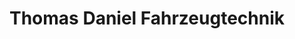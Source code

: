 ---
title: "Thomas Daniel Fahrzeugtechnik"
url: /uslar/thomas-daniel-fahrzeugtechnik/
shop: Autowerkstatt
---
